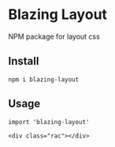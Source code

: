 # Blazing Layout
NPM package for layout css

## Install
```npm i blazing-layout```

## Usage
```import 'blazing-layout'```

```<div class="rac"></div>```
